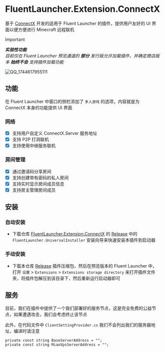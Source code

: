 # FluentLauncher.Extension.ConnectX
基于 [ConnectX](https://github.com/Corona-Studio/ConnectX/blob/main/README_CN.md) 开发的适用于 Fluent Launcher 的插件，提供用户友好的 UI 界面以便方便进行 Minecraft 远程联机

> [!IMPORTANT] 
> _**实验性功能**_  
> _目前仅在 Fluent Launcher 预览通道的 **部分** 发行版允许加载插件，并确定商店版本 **始终不会** 支持插件加载功能_  

![QQ_1744617955111](https://github.com/user-attachments/assets/849d93d7-5ef8-4a74-8ff4-475717db53e7)

## 功能
在 Fluent Launcher 中窗口的侧栏添加了 `多人游戏` 的选项，内容就是为 ConnectX 本身的功能提供 UI 界面

### 网络
- [x] 支持用户自定义 ConnectX.Server 服务地址
- [x] 支持 P2P 打洞联机
- [x] 支持使用中继服务联机

### 房间管理
- [x] 通过邀请码分享房间
- [x] 支持创建带有密码的私人房间
- [x] 支持实时显示房间成员信息
- [x] 支持房主管理房间成员

## 安装

### 自动安装
- 下载仓库 [FluentLauncher.Extension.ConnectX](https://github.com/Xcube-Studio/FluentLauncher.Extension.ConnectX) 的 [Release](https://github.com/Xcube-Studio/FluentLauncher.Preview.Installer/releases) 中的 `FluentLauncher.UniversalInstaller` 安装向导来快速安装本插件到启动器

### 手动安装
- 下载本仓库 [Release](https://github.com/Xcube-Studio/FluentLauncher.Extension.ConnectX/releases/latest) 插件压缩包，然后在预览版本的 Fluent Launcher 中，打开 `设置` > `Extensions` > `Extensions storage directory` 来打开插件文件夹，将插件包解压到该目录下，然后重新运行启动器即可

## 服务
目前，我们在插件中提供了一个我们部署好的服务节点，这是完全免费的公益节点，如果遭遇攻击，我们会考虑终止该节点  

此外，在代码文件中 `ClientSettingProvider.cs` 我们不会列出我们的服务器地址，编译时请注意  

``` CSharp
private const string BaseServerAddress = "";
private const string MiaoVpsServerAddress = "";
```
